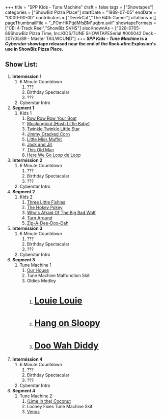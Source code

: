 +++
title = "SPP Kids - Tune Machine"
draft = false
tags = ["Showtapes"]
categories = ["ShowBiz Pizza Place"]
startDate = "1989-07-05"
endDate = "0000-00-00"
contributors = ["DerekCat","The 64th Gamer"]
citations = []
pageThumbnailFile = "_POmHKPtjdMfsBM1uqbm.avif"
showtapeFormats = ["CEI 4-Track Reel","ShowBiz SVHS"]
alsoKnownAs = ["028-0705-89ShowBiz Pizza Time, Inc.KIDS/TUNE SHOWTAPESerial #000042 Deck - 207/05/89 - Master TAILWOUND"]
+++
***SPP Kids - Tune Machine* is a *Cyberstar* showtape released near the end of the Rock-afire Explosion's use in ShowBiz Pizza Place.**

## Show List:

1.  **Intermission 1**
    1.  6 Minute Countdown
        1.  ???
        2.  Birthday Spectacular
        3.  ???
    2.  Cyberstar Intro
2.  **Segment 1**
    1.  Kids 1
        1.  [Row Row Row Your Boat](https://en.wikipedia.org/wiki/Row,_Row,_Row_Your_Boat)
        2.  [Mockingbird (Hush Little Baby)](https://en.wikipedia.org/wiki/Hush,_Little_Baby)
        3.  [Twinkle Twinkle Little Star](https://en.wikipedia.org/wiki/Twinkle,_Twinkle,_Little_Star)
        4.  [Jimmy Cracked Corn](https://en.wikipedia.org/wiki/Jimmy_Crack_Corn)
        5.  [Little Miss Muffet](https://en.wikipedia.org/wiki/Little_Miss_Muffet)
        6.  [Jack and Jill](https://en.wikipedia.org/wiki/Jack_and_Jill)
        7.  [This Old Man](https://en.wikipedia.org/wiki/This_Old_Man)
        8.  [Here We Go Loop de Loop](https://en.wikipedia.org/wiki/Loop_de_Loop)
3.  **Intermission 2**
    1.  6 Minute Countdown
        1.  ???
        2.  Birthday Spectacular
        3.  ???
    2.  Cyberstar Intro
4.  **Segment 2**
    1.  Kids 2
        1.  [Three Little Fishies](https://en.wikipedia.org/wiki/Three_Little_Fishies)
        2.  [The Hokey Pokey](https://en.wikipedia.org/wiki/Hokey_Pokey)
        3.  [Who's Afraid Of The Big Bad Wolf](https://en.wikipedia.org/wiki/Who%27s_Afraid_of_the_Big_Bad_Wolf%3F)
        4.  [Turn Around](https://en.wikipedia.org/wiki/Turn_Around_(Dick_and_Dee_Dee_song))
        5.  [Zip-A-Dee-Doo-Dah](https://en.wikipedia.org/wiki/Zip-a-Dee-Doo-Dah)
5.  **Intermission 3**
    1.  6 Minute Countdown
        1.  ???
        2.  Birthday Spectacular
        3.  ???
    2.  Cyberstar Intro
6.  **Segment 3**
    1.  Tune Machine 1
        1.  [Our House](https://en.wikipedia.org/wiki/Our_House_(Crosby,_Stills,_Nash_%26_Young_song))
        2.  Tune Machine Malfunction Skit
        3.  Oldies Medley
            1.  # [Louie Louie](https://en.wikipedia.org/wiki/The_Kingsmen_In_Person)
            2.  # [Hang on Sloopy](https://en.wikipedia.org/wiki/Hang_On_Sloopy)
            3.  # [Doo Wah Diddy](https://en.wikipedia.org/wiki/Do_Wah_Diddy_Diddy)
7.  **Intermission 4**
    1.  6 Minute Countdown
        1.  ???
        2.  Birthday Spectacular
        3.  ???
    2.  Cyberstar Intro
8.  **Segment 4**
    1.  Tune Machine 2
        1.  [(Lime in the) Coconut](https://en.wikipedia.org/wiki/Coconut_(song))
        2.  Looney Fixes Tune Machine Skit
        3.  [Venus](https://en.wikipedia.org/wiki/True_Confessions_(album))
